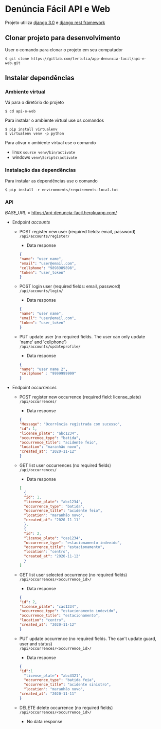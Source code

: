 # **Denúncia Fácil API e Web**

Projeto utiliza [django 3.0](https://docs.djangoproject.com/pt-br/3.0/) e [django rest framework](https://www.django-rest-framework.org)

## Clonar projeto para desenvolvimento
User o comando para clonar o projeto em seu computador
```
$ git clone https://gitlab.com/tertulia/app-denuncia-facil/api-e-web.git
```
## Instalar dependências
### Ambiente virtual
Vá para o diretório do projeto
```
$ cd api-e-web
```
Para instalar o ambiente virtual use os comandos
```
$ pip install virtualenv
$ virtualenv venv -p python
```
Para ativar o ambiente virtual use o comando
- linux `source venv/bin/activate`
- windows `venv\Scripts\activate`
### Instalação das dependências
Para instalar as dependências use o comando
```
$ pip install -r environments/requirements-local.txt
```

### API

*BASE_URL* = https://api-denuncia-facil.herokuapp.com/

* Endpoint *accounts*

  * POST register new user (required fields: email, password)\
    ```/api/accounts/register/```
    * Data response
    ```json
    {
    "name": "user name",
    "email": "user@email.com",
    "cellphone": "9898989898",
    "token": "user_token"
    }
    ```
    
  * POST login user (required fields: email, password)\
    ```/api/accounts/login/```
    * Data response
    ```json
    {
    "name": "user name",
    "email": "user@email.com",
    "token": "user_token"
    }
    ```

  * PUT update user (no required fields. The user can only update 'name' and 'cellphone')\
    ```/api/accounts/updateprofile/```
    * Data response
    ```json
    {
    "name": "user name 2",
    "cellphone" : "9999999999"
    }  

* Endpoint *occurrences*

  * POST register new occurrence (required field: license_plate)\
    ```/api/occurrences/```
    * Data response
    ```json
    {
    "Message": "Ocorrência registrada com sucesso",
    "id": 1,
    "license_plate": "abc1234",
    "occurrence_type": "batida",
    "occurrence_title": "acidente feio",
    "location": "maranhão novo",
    "created_at": "2020-11-12"
    }
    ```

  * GET list user occurrences (no required fields)\
    ```/api/occurrences/```
    * Data response
    ```json
    [
      {
      "id": 1,
      "license_plate": "abc1234",
      "occurrence_type": "batida",
      "occurrence_title": "acidente feio",
      "location": "maranhão novo",
      "created_at": "2020-11-11"
      },
      {
      "id": 2,
      "license_plate": "cas1234",
      "occurrence_type": "estacionamento indevido",
      "occurrence_title": "estacionamento",
      "location": "centro",
      "created_at": "2020-11-12"
      }
    ]
    ```

  * GET list user selected occurrence (no required fields)\
    ```/api/occurrences/<occurrence_id>/```
    * Data response
    ```json
    {
    "id": 2,
    "license_plate": "cas1234",
    "occurrence_type": "estacionamento indevido",
    "occurrence_title": "estacionamento",
    "location": "centro",
    "created_at": "2020-11-12"
    }
    ```

  * PUT update occurrence (no required fields. The can't update guard, user and status)\
    ```/api/occurrences/<occurrence_id>/```
    * Data response
    ```json
    {
    "id":1
	  "license_plate": "abc4321",
	  "occurrence_type": "batida feia",
	  "occurrence_title": "acidente sinistro",
	  "location": "maranhão novo",
    "created_at": "2020-11-11"
    }

  * DELETE delete occurrence (no required fields)\
    ```/api/occurrences/<occurrence_id>/```
    * No data response
  